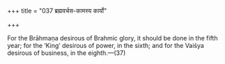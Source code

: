 +++
title = "037 ब्रह्मवर्चस-कामस्य कार्यो"

+++

For the Brāhmaṇa desirous of Brahmic glory, it should be done in the fifth year; for the ‘King’ desirous of power, in the sixth; and for the Vaiśya desirous of business, in the eighth.—(37)